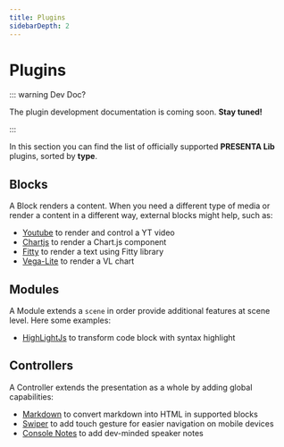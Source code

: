 ```yaml
---
title: Plugins
sidebarDepth: 2
---
```


# Plugins

::: warning Dev Doc?

The plugin development documentation is coming soon. **Stay tuned!**

:::

In this section you can find the list of officially supported **PRESENTA Lib** plugins, sorted by  **type**.

## Blocks

A Block renders a content. When you need a different type of media or render a content in a different way, external blocks might help, such as:

- [Youtube](blocks/youtube) to render and control a YT video
- [Chartjs](blocks/chartjs) to render a Chart.js component
- [Fitty](blocks/fitty) to render a text using Fitty library
- [Vega-Lite](blocks/vegalite) to render a VL chart

<!--

::: tip Want to create your own Block?

Awesome! There's a [starter-kit](https://github.com/presenta-software/presenta-block-starter). If you plan to make it public, [let us know](mailto:support@presenta.cc)!

:::

-->

## Modules

A Module extends a `scene` in order provide additional features at scene level. Here some examples:

- [HighLightJs](modules/highlightjs) to transform code block with syntax highlight

<!--

::: tip Want to create your own Module?

Awesome! There's a [starter-kit](https://github.com/presenta-software/presenta-module-starter). If you plan to make it public, [let us know](mailto:support@presenta.cc)!

:::

-->

## Controllers

A Controller extends the presentation as a whole by adding global capabilities:

- [Markdown](https://github.com/presenta-software/presenta-controller-markdown) to convert markdown into HTML in supported blocks
- [Swiper](https://github.com/presenta-software/presenta-controller-swiper) to add touch gesture for easier navigation on mobile devices
- [Console Notes](https://github.com/presenta-software/presenta-controller-console-notes) to add dev-minded speaker notes 

<!--

::: tip Want to create your own Controller?

Awesome! There's a [starter-kit](https://github.com/presenta-software/presenta-controller-starter). If you plan to make it public, [let us know](mailto:support@presenta.cc)!

:::

-->



